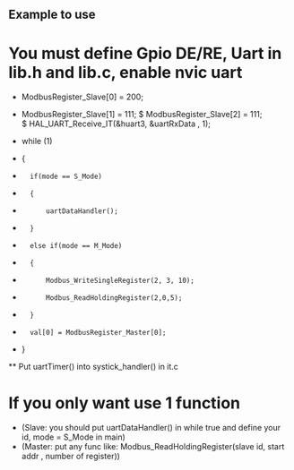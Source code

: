 ## Example to use

# You must define Gpio DE/RE, Uart in lib.h and lib.c, enable nvic uart

*  ModbusRegister_Slave[0] = 200;
*  ModbusRegister_Slave[1] = 111;
$  ModbusRegister_Slave[2] = 111;			
$  HAL_UART_Receive_IT(&huart3, &uartRxData , 1);


*  while (1)
*  {
* 		if(mode == S_Mode)
* 		{
* 			uartDataHandler();
*		}
*		else if(mode == M_Mode)
*		{
*			Modbus_WriteSingleRegister(2, 3, 10);
*			Modbus_ReadHoldingRegister(2,0,5);
*		}
*		val[0] = ModbusRegister_Master[0];
*  }



  ** Put uartTimer() into systick_handler() in it.c
# If you only want use 1 function 
* (Slave: you should put uartDataHandler() in while true and define your id, mode = S_Mode in main)
* (Master: put any func like: Modbus_ReadHoldingRegister(slave id, start addr , number of register))
